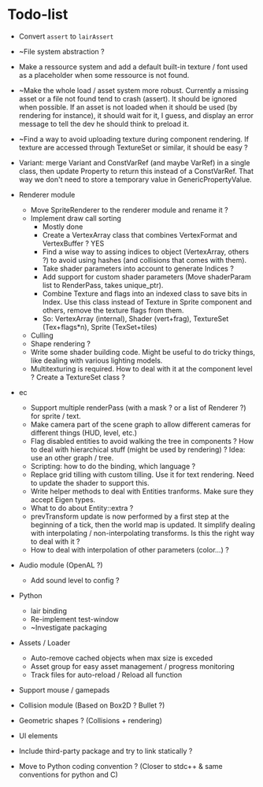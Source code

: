 # Todo-list

- Convert `assert` to `lairAssert`
- ~File system abstraction ?
- Make a ressource system and add a default built-in texture / font used as a
  placeholder when some ressource is not found.
- ~Make the whole load / asset system more robust. Currently a missing asset or
  a file not found tend to crash (assert). It should be ignored when possible.
  If an asset is not loaded when it should be used (by rendering for instance),
  it should wait for it, I guess, and display an error message to tell the
  dev he should think to preload it.
- ~Find a way to avoid uploading texture during component rendering. If texture
  are accessed through TextureSet or similar, it should be easy ?
- Variant: merge Variant and ConstVarRef (and maybe VarRef) in a single class,
  then update Property to return this instead of a ConstVarRef. That way we
  don't need to store a temporary value in GenericPropertyValue.
- Renderer module
  - Move SpriteRenderer to the renderer module and rename it ?
  - Implement draw call sorting
    * Mostly done
    - Create a VertexArray class that combines VertexFormat and VertexBuffer ? YES
    - Find a wise way to assing indices to object (VertexArray, others ?) to
      avoid using hashes (and collisions that comes with them).
    - Take shader parameters into account to generate Indices ?
    - Add support for custom shader parameters (Move shaderParam list to
      RenderPass, takes unique_ptr).
    - Combine Texture and flags into an indexed class to save bits in Index.
      Use this class instead of Texture in Sprite component and others, remove
      the texture flags from them.
    - So: VertexArray (internal), Shader (vert+frag), TextureSet (Tex+flags*n), Sprite (TexSet+tiles)
  - Culling
  - Shape rendering ?
  - Write some shader building code. Might be useful to do tricky things, like
    dealing with various lighting models.
  - Multitexturing is required. How to deal with it at the component level ?
    Create a TextureSet class ?
- ec
  - Support multiple renderPass (with a mask ? or a list of Renderer ?) for
    sprite / text.
  - Make camera part of the scene graph to allow different cameras for different
    things (HUD, level, etc.)
  - Flag disabled entities to avoid walking the tree in components ? How to deal
    with hierarchical stuff (might be used by rendering) ? Idea: use an other
    graph / tree.
  - Scripting: how to do the binding, which language ?
  - Replace grid tilling with custom tilling. Use it for text rendering. Need
    to update the shader to support this.
  - Write helper methods to deal with Entities tranforms. Make sure they accept
    Eigen types.
  - What to do about Entity::extra ?
  - prevTransform update is now performed by a first step at the beginning of
    a tick, then the world map is updated. It simplify dealing with
    interpolating / non-interpolating transforms. Is this the right way to deal
    with it ?
  - How to deal with interpolation of other parameters (color...) ?
- Audio module (OpenAL ?)
  - Add sound level to config ?
- Python
  - lair binding
  - Re-implement test-window
  - ~Investigate packaging
- Assets / Loader
  - Auto-remove cached objects when max size is exceded
  - Asset group for easy asset management / progress monitoring
  - Track files for auto-reload / Reload all function
- Support mouse / gamepads
- Collision module (Based on Box2D ? Bullet ?)
- Geometric shapes ? (Collisions + rendering)
- UI elements
- Include third-party package and try to link statically ?


- Move to Python coding convention ? (Closer to stdc++ & same conventions for python and C)
